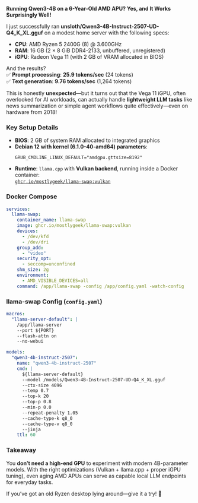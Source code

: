 **Running Qwen3-4B on a 6-Year-Old AMD APU? Yes, and It Works Surprisingly Well!**

I just successfully ran **unsloth/Qwen3-4B-Instruct-2507-UD-Q4_K_XL.gguf** on a modest home server with the following specs:

- **CPU**: AMD Ryzen 5 2400G (8) @ 3.600GHz  
- **RAM**: 16 GB (2 × 8 GiB DDR4-2133, unbuffered, unregistered)  
- **iGPU**: Radeon Vega 11 (with 2 GB of VRAM allocated in BIOS)

And the results?  
✅ **Prompt processing**: **25.9 tokens/sec** (24 tokens)  
✅ **Text generation**: **9.76 tokens/sec** (1,264 tokens)

This is honestly **unexpected**—but it turns out that the Vega 11 iGPU, often overlooked for AI workloads, can actually handle **lightweight LLM tasks** like news summarization or simple agent workflows quite effectively—even on hardware from 2018!

### Key Setup Details

- **BIOS**: 2 GB of system RAM allocated to integrated graphics  
- **Debian 12 with kernel (6.1.0-40-amd64) parameters**:  
  ```text
  GRUB_CMDLINE_LINUX_DEFAULT="amdgpu.gttsize=8192"
  ```
- **Runtime**: `llama.cpp` with **Vulkan backend**, running inside a Docker container:  
  [`ghcr.io/mostlygeek/llama-swap:vulkan`](https://github.com/mostlygeek/llama-swap)

### Docker Compose
```yaml
services:
  llama-swap:
    container_name: llama-swap
    image: ghcr.io/mostlygeek/llama-swap:vulkan
    devices:
      - /dev/kfd
      - /dev/dri
    group_add:
      - "video"
    security_opt:
      - seccomp=unconfined
    shm_size: 2g
    environment:
      - AMD_VISIBLE_DEVICES=all
    command: /app/llama-swap -config /app/config.yaml -watch-config
```

### llama-swap Config (`config.yaml`)
```yaml
macros:
  "llama-server-default": |
    /app/llama-server
    --port ${PORT}
    --flash-attn on
    --no-webui

models:
  "qwen3-4b-instruct-2507":
    name: "qwen3-4b-instruct-2507"
    cmd: |
      ${llama-server-default}
      --model /models/Qwen3-4B-Instruct-2507-UD-Q4_K_XL.gguf
      --ctx-size 4096
      --temp 0.7
      --top-k 20
      --top-p 0.8
      --min-p 0.0
      --repeat-penalty 1.05
      --cache-type-k q8_0
      --cache-type-v q8_0
      --jinja
    ttl: 60
```

### Takeaway
You **don’t need a high-end GPU** to experiment with modern 4B-parameter models. With the right optimizations (Vulkan + llama.cpp + proper iGPU tuning), even aging AMD APUs can serve as capable local LLM endpoints for everyday tasks.

If you’ve got an old Ryzen desktop lying around—give it a try! 🚀
